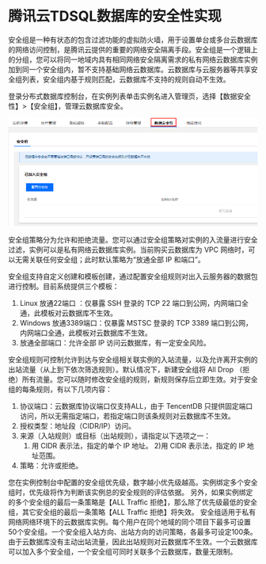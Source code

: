 # 腾讯云TDSQL数据库的安全性实现
安全组是一种有状态的包含过滤功能的虚拟防火墙，用于设置单台或多台云数据库的网络访问控制，是腾讯云提供的重要的网络安全隔离手段。安全组是一个逻辑上的分组，您可以将同一地域内具有相同网络安全隔离需求的私有网络云数据库实例加到同一个安全组内，暂不支持基础网络云数据库。云数据库与云服务器等共享安全组列表，安全组内基于规则匹配，云数据库不支持的规则自动不生效。

登录分布式数据库控制台，在实例列表单击实例名进入管理页，选择【数据安全性】>【安全组】，管理云数据库安全。

![image](../../../../Gallerys/tencentdb5-44.jpg)

安全组策略分为允许和拒绝流量。您可以通过安全组策略对实例的入流量进行安全过滤，实例可以是私有网络云数据库实例。当前购买云数据库为 VPC 网络时，可以无需关联任何安全组；此时默认策略为“放通全部 IP 和端口”。

安全组支持自定义创建和模板创建，通过配置安全组规则对出入云服务器的数据包进行控制。目前系统提供三个模板：
1.	Linux 放通22端口 ：仅暴露 SSH 登录的 TCP 22 端口到公网，内网端口全通，此模板对云数据库不生效。
2.	Windows 放通3389端口：仅暴露 MSTSC 登录的 TCP 3389 端口到公网，内网端口全通，此模板对云数据库不生效。
3.	放通全部端口：允许全部 IP 访问云数据库，有一定安全风险。

安全组规则可控制允许到达与安全组相关联实例的入站流量，以及允许离开实例的出站流量（从上到下依次筛选规则）。默认情况下，新建安全组将 All Drop （拒绝）所有流量。您可以随时修改安全组的规则，新规则保存后立即生效。对于安全组的每条规则，有以下几项内容：
1.	协议端口：云数据库协议端口仅支持ALL，由于 TencentDB 只提供固定端口访问，所以无需指定端口，若指定端口则该条规则对云数据库不生效。
2.	授权类型：地址段（CIDR/IP）访问。
3.	来源（入站规则）或目标（出站规则），请指定以下选项之一：
    1) 用 CIDR 表示法，指定的单个 IP 地址。
    2)用 CIDR 表示法，指定的 IP 地址范围。
4.	策略：允许或拒绝。

您在实例控制台中配置的安全组优先级，数字越小优先级越高。实例绑定多个安全组时，优先级将作为判断该实例总的安全规则的评估依据。
另外，如果实例绑定的多个安全组的最后一条策略是【ALL Traffic 拒绝】，那么除了优先级最低的安全组，其它安全组的最后一条策略【ALL Traffic 拒绝】将失效。
安全组适用于私有网络网络环境下的云数据库实例。每个用户在同个地域的同个项目下最多可设置50个安全组。一个安全组入站方向、出站方向的访问策略，各最多可设定100条。由于云数据库没有主动出站流量，因此出站规则对云数据库不生效。一个云数据库可以加入多个安全组，一个安全组可同时关联多个云数据库，数量无限制。


